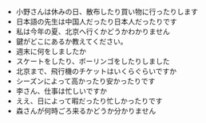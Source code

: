 * 小野さんは休みの日、散布したり買い物に行ったりします
* 日本語の先生は中国人だったり日本人だったりです
* 私は今年の夏、北京へ行くかどうかわかりません
* 鍵がどこにあるか教えてください。
* 週末に何をしましたか
* スケートをしたり、ボーリンゴをしたりしました
* 北京まで、飛行機のチケットはいくらぐらいですか
* シーズンによって高かったり安かったりです
* 李さん、仕事は忙しいですか
* ええ、日によって暇だったり忙しかったりです
* 森さんが何時ごろ来るかどうか分かりません
